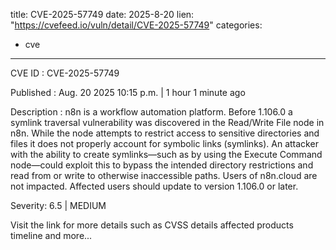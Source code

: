  
title: CVE-2025-57749
date: 2025-8-20
lien: "https://cvefeed.io/vuln/detail/CVE-2025-57749"
categories:
  - cve
---

CVE ID : CVE-2025-57749

Published :  Aug. 20
2025
10:15 p.m. | 1 hour
1 minute ago

Description : n8n is a workflow automation platform. Before 1.106.0
a symlink traversal vulnerability was discovered in the Read/Write File node in n8n. While the node attempts to restrict access to sensitive directories and files
it does not properly account for symbolic links (symlinks). An attacker with the ability to create symlinks—such as by using the Execute Command node—could exploit this to bypass the intended directory restrictions and read from or write to otherwise inaccessible paths. Users of n8n.cloud are not impacted. Affected users should update to version 1.106.0 or later.

Severity: 6.5 | MEDIUM

Visit the link for more details
such as CVSS details
affected products
timeline
and more...
